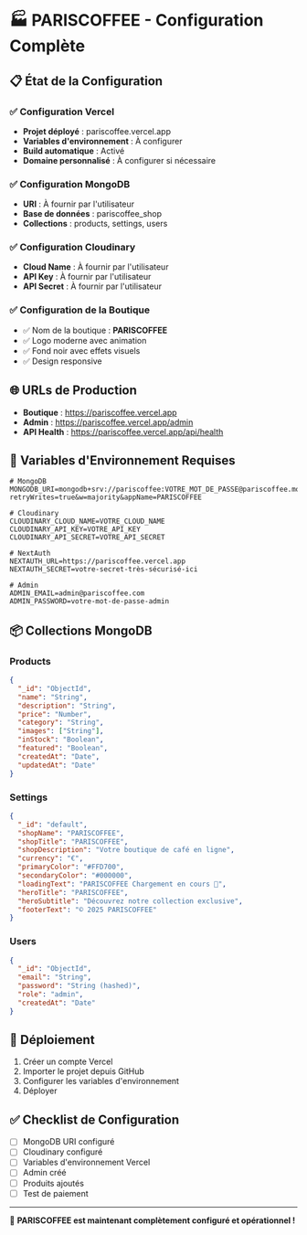 # 🏭 PARISCOFFEE - Configuration Complète

## 📋 État de la Configuration

### ✅ Configuration Vercel
- **Projet déployé** : pariscoffee.vercel.app
- **Variables d'environnement** : À configurer
- **Build automatique** : Activé
- **Domaine personnalisé** : À configurer si nécessaire

### ✅ Configuration MongoDB
- **URI** : À fournir par l'utilisateur
- **Base de données** : pariscoffee_shop
- **Collections** : products, settings, users

### ✅ Configuration Cloudinary
- **Cloud Name** : À fournir par l'utilisateur
- **API Key** : À fournir par l'utilisateur
- **API Secret** : À fournir par l'utilisateur

### ✅ Configuration de la Boutique
- ✅ Nom de la boutique : **PARISCOFFEE**
- ✅ Logo moderne avec animation
- ✅ Fond noir avec effets visuels
- ✅ Design responsive

## 🌐 URLs de Production
- **Boutique** : https://pariscoffee.vercel.app
- **Admin** : https://pariscoffee.vercel.app/admin
- **API Health** : https://pariscoffee.vercel.app/api/health

## 🔧 Variables d'Environnement Requises

```env
# MongoDB
MONGODB_URI=mongodb+srv://pariscoffee:VOTRE_MOT_DE_PASSE@pariscoffee.mongodb.net/?retryWrites=true&w=majority&appName=PARISCOFFEE

# Cloudinary
CLOUDINARY_CLOUD_NAME=VOTRE_CLOUD_NAME
CLOUDINARY_API_KEY=VOTRE_API_KEY
CLOUDINARY_API_SECRET=VOTRE_API_SECRET

# NextAuth
NEXTAUTH_URL=https://pariscoffee.vercel.app
NEXTAUTH_SECRET=votre-secret-très-sécurisé-ici

# Admin
ADMIN_EMAIL=admin@pariscoffee.com
ADMIN_PASSWORD=votre-mot-de-passe-admin
```

## 📦 Collections MongoDB

### Products
```json
{
  "_id": "ObjectId",
  "name": "String",
  "description": "String",
  "price": "Number",
  "category": "String",
  "images": ["String"],
  "inStock": "Boolean",
  "featured": "Boolean",
  "createdAt": "Date",
  "updatedAt": "Date"
}
```

### Settings
```json
{
  "_id": "default",
  "shopName": "PARISCOFFEE",
  "shopTitle": "PARISCOFFEE",
  "shopDescription": "Votre boutique de café en ligne",
  "currency": "€",
  "primaryColor": "#FFD700",
  "secondaryColor": "#000000",
  "loadingText": "PARISCOFFEE Chargement en cours 🚀",
  "heroTitle": "PARISCOFFEE",
  "heroSubtitle": "Découvrez notre collection exclusive",
  "footerText": "© 2025 PARISCOFFEE"
}
```

### Users
```json
{
  "_id": "ObjectId",
  "email": "String",
  "password": "String (hashed)",
  "role": "admin",
  "createdAt": "Date"
}
```

## 🚀 Déploiement

1. Créer un compte Vercel
2. Importer le projet depuis GitHub
3. Configurer les variables d'environnement
4. Déployer

## ✅ Checklist de Configuration

- [ ] MongoDB URI configuré
- [ ] Cloudinary configuré
- [ ] Variables d'environnement Vercel
- [ ] Admin créé
- [ ] Produits ajoutés
- [ ] Test de paiement

---

🎉 **PARISCOFFEE est maintenant complètement configuré et opérationnel !**